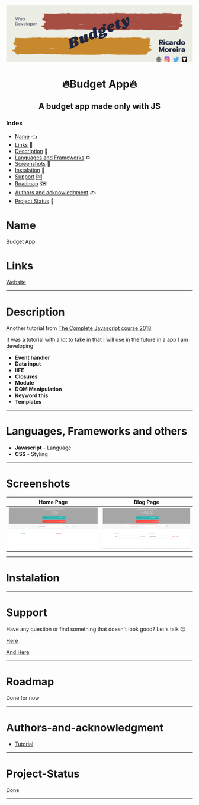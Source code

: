 [![Social banner for mugas](./assets/budgety_banner.png)](http://ricardomoreira.io/)

<h1 align="center"> 🔥Budget App🔥</h1>

<h2 align="center"> A budget app made only with JS </h2>

### Index

* [Name](#Name) 👈
* [Links](#Links) 🔗
* [Description](#Description) 📖
* [Languages and Frameworks](####Languages-and-Frameworks) ⚙️
* [Screenshots](#Screenshots) 📱
* [Instalation](#Instalation) 🧩
* [Support](#Support) 🆘
* [Roadmap](#Roadmap) 🗺️
* [Authors and acknowledgment](####Authors-and-acknowledgment) ✍️
* [Project Status](#Project-Status) 📜

# Name

Budget App

# Links

[Website](https://budgetfy.netlify.app/)

___

# Description

Another tutorial from [The Complete Javascript course 2018](https://www.udemy.com/the-complete-javascript-course/).

It was a tutorial with a lot to take in that I will use in the future in a app I am developing

* **Event handler**
* **Data input**
* **IIFE**
* **Closures**
* **Module**
* **DOM Manipulation**
* **Keyword this**
* **Templates**

___

# Languages, Frameworks and others

* **Javascript** - Language
* **CSS** - Styling

____

# Screenshots

Home Page         |  Blog Page
:-------------------------:|:-------------------------:
![](assets/screenshot.png)  |  ![](assets/screenshot1.png)

____

# Instalation

___

# Support

Have any question or find something that doesn't look good? Let's talk 😊

[Here](https://github.com/mugas)

[And Here](https://www.ricardomoreira.io/about)

____

# Roadmap

Done for now

____

# Authors-and-acknowledgment

* [Tutorial](https://www.udemy.com/the-complete-javascript-course/)

____

# Project-Status  

Done

____
